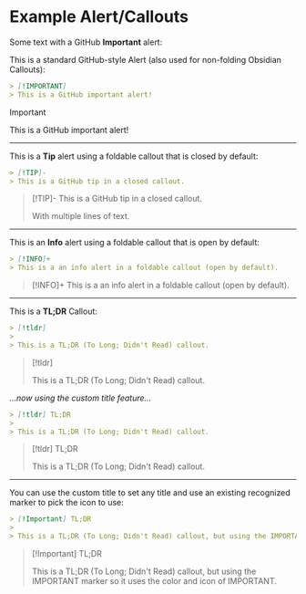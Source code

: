 # Example Alert/Callouts

Some text with a GitHub **Important** alert:

This is a standard GitHub-style Alert (also used for non-folding Obsidian Callouts):

```markdown
> [!IMPORTANT]
> This is a GitHub important alert!
```

> [!IMPORTANT]
> This is a GitHub important alert!

---

This is a **Tip** alert using a foldable callout that is closed by default:

```markdown
> [!TIP]-
> This is a GitHub tip in a closed callout.
```

> [!TIP]-
> This is a GitHub tip in a closed callout.
>
> With multiple lines of text.

---

This is an **Info** alert using a foldable callout that is open by default:

```markdown
> [!INFO]+
> This is a an info alert in a foldable callout (open by default).
```

> [!INFO]+
> This is a an info alert in a foldable callout (open by default).

---

This is a **TL;DR** Callout:

```markdown
> [!tldr]
>
> This is a TL;DR (To Long; Didn't Read) callout.
```

> [!tldr]
>
> This is a TL;DR (To Long; Didn't Read) callout.

*...now using the custom title feature...*

```markdown
> [!tldr] TL;DR
>
> This is a TL;DR (To Long; Didn't Read) callout.
```

> [!tldr] TL;DR
>
> This is a TL;DR (To Long; Didn't Read) callout.

---

You can use the custom title to set any title and use an existing recognized marker to pick the icon to use:

```markdown
> [!Important] TL;DR
>
> This is a TL;DR (To Long; Didn't Read) callout, but using the IMPORTANT marker so it uses the color and icon of IMPORTANT.
```

> [!Important] TL;DR
>
> This is a TL;DR (To Long; Didn't Read) callout, but using the IMPORTANT marker so it uses the color and icon of IMPORTANT.

